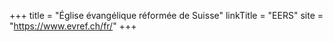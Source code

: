 +++
title = "Église évangélique réformée de Suisse"
linkTitle = "EERS"
site = "https://www.evref.ch/fr/"
+++